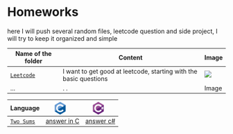 # Homeworks
here I will push several random files, leetcode question and side project, I will try to keep it organized and simple 

|Name of the folder| Content| Image                                                                                                    | 
-------------------|--------|----------------------------------------------------------------------------------------------------------|
| [`Leetcode`](https://github.com/alessiotucci/Homeworks/tree/main/leetcode)|I want to get good at leetcode, starting with the basic questions| <img src="https://github.com/alessiotucci/Homeworks/assets/116757689/b91c812c-963a-4f28-84ce-eb2087f9b8a1" width="290"> | 
|    ...           |  .  .  | Image | 


|Language |<img align="center" alt="C" width="30px" style="padding-right:10px;" src="https://github.com/devicons/devicon/blob/v2.15.1/icons/c/c-original.svg"/> | <img align="center" alt="c#" width="30px" style="padding-right:10px;" src="https://github.com/devicons/devicon/blob/master/icons/csharp/csharp-original.svg" /> |
|------------|----------------|---------------|
| [`Two Sums`](https://leetcode.com/problems/two-sum/)  |   [answer in C](https://github.com/alessiotucci/Homeworks/blob/main/leetcode/leetcode.c) | [answer  c#](https://github.com/alessiotucci/Homeworks/blob/main/leetcode/leetcode.cs) |


